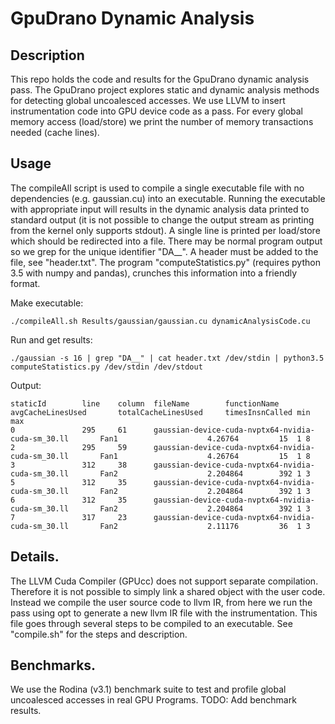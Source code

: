 # GpuDrano Dynamic Analysis

## Description
This repo holds the code and results for the GpuDrano dynamic analysis pass. The GpuDrano project explores static and dynamic analysis methods for detecting global uncoalesced accesses. We use LLVM to insert instrumentation code into GPU device code as a pass. For every global memory access (load/store) we print the number of memory transactions needed (cache lines).

## Usage
The compileAll script is used to compile a single executable file with no dependencies (e.g. gaussian.cu) into an executable. Running the executable with appropriate input will results in the dynamic analysis data printed to standard output (it is not possible to change the output stream as printing from the kernel only supports stdout). A single line is printed per load/store which should be redirected into a file. There may be normal program output so we grep for the unique identifier "DA__". A header must be added to the file, see "header.txt". The program "computeStatistics.py" (requires python 3.5 with numpy and pandas), crunches this information into a friendly format.

Make executable:
```
./compileAll.sh Results/gaussian/gaussian.cu dynamicAnalysisCode.cu
```

Run and get results:
```
./gaussian -s 16 | grep "DA__" | cat header.txt /dev/stdin | python3.5 computeStatistics.py /dev/stdin /dev/stdout
```

Output:
```
staticId        line    column  fileName        functionName    avgCacheLinesUsed       totalCacheLinesUsed     timesInsnCalled min max
0               295     61      gaussian-device-cuda-nvptx64-nvidia-cuda-sm_30.ll       Fan1                    4.26764         15  1 8
2               295     59      gaussian-device-cuda-nvptx64-nvidia-cuda-sm_30.ll       Fan1                    4.26764         15  1 8
3               312     38      gaussian-device-cuda-nvptx64-nvidia-cuda-sm_30.ll       Fan2                    2.204864        392 1 3
5               312     35      gaussian-device-cuda-nvptx64-nvidia-cuda-sm_30.ll       Fan2                    2.204864        392 1 3
6               312     35      gaussian-device-cuda-nvptx64-nvidia-cuda-sm_30.ll       Fan2                    2.204864        392 1 3
7               317     23      gaussian-device-cuda-nvptx64-nvidia-cuda-sm_30.ll       Fan2                    2.11176         36  1 3
```

## Details.
The LLVM Cuda Compiler (GPUcc) does not support separate compilation. Therefore it is not possible to simply link a shared object with the user code. Instead we compile the user source code to llvm IR, from here we run the pass using opt to generate a new llvm IR file with the instrumentation. This file goes through several steps to be compiled to an executable. See "compile.sh" for the steps and description.


## Benchmarks.
We use the Rodina (v3.1) benchmark suite to test and profile global uncoalesced accesses in real GPU Programs. TODO: Add benchmark results.